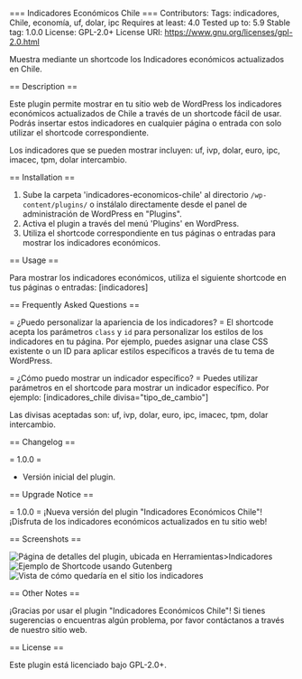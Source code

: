 === Indicadores Económicos Chile ===
Contributors:
Tags: indicadores, Chile, economía, uf, dolar, ipc
Requires at least: 4.0
Tested up to: 5.9
Stable tag: 1.0.0
License: GPL-2.0+
License URI: https://www.gnu.org/licenses/gpl-2.0.html

Muestra mediante un shortcode los Indicadores económicos actualizados en Chile.

== Description ==

Este plugin permite mostrar en tu sitio web de WordPress los indicadores económicos actualizados de Chile a través de un shortcode fácil de usar. Podrás insertar estos indicadores en cualquier página o entrada con solo utilizar el shortcode correspondiente.

Los indicadores que se pueden mostrar incluyen: uf, ivp, dolar, euro, ipc, imacec, tpm, dolar intercambio.

== Installation ==

1. Sube la carpeta 'indicadores-economicos-chile' al directorio `/wp-content/plugins/` o instálalo directamente desde el panel de administración de WordPress en "Plugins".
2. Activa el plugin a través del menú 'Plugins' en WordPress.
3. Utiliza el shortcode correspondiente en tus páginas o entradas para mostrar los indicadores económicos.

== Usage ==

Para mostrar los indicadores económicos, utiliza el siguiente shortcode en tus páginas o entradas:
[indicadores]


== Frequently Asked Questions ==

= ¿Puedo personalizar la apariencia de los indicadores? =
El shortcode acepta los parámetros `class` y `id` para personalizar los estilos de los indicadores en tu página. Por ejemplo, puedes asignar una clase CSS existente o un ID para aplicar estilos específicos a través de tu tema de WordPress.


= ¿Cómo puedo mostrar un indicador específico? =
Puedes utilizar parámetros en el shortcode para mostrar un indicador específico. Por ejemplo:
[indicadores_chile divisa="tipo_de_cambio"]

Las divisas aceptadas son:
uf, ivp, dolar, euro, ipc, imacec, tpm, dolar intercambio.

== Changelog ==

= 1.0.0 =
* Versión inicial del plugin.

== Upgrade Notice ==

= 1.0.0 =
¡Nueva versión del plugin "Indicadores Económicos Chile"! ¡Disfruta de los indicadores económicos actualizados en tu sitio web!

== Screenshots ==

![Página de detalles del plugin, ubicada en Herramientas>Indicadores](screenshots/screenshot_plugin_ind_eco_chile_1.png)
![Ejemplo de Shortcode usando Gutenberg](screenshots/screenshot_plugin_ind_eco_chile_2.png)
![Vista de cómo quedaría en el sitio los indicadores](screenshots/screenshot_plugin_ind_eco_chile_3.png)


== Other Notes ==
 
¡Gracias por usar el plugin "Indicadores Económicos Chile"! Si tienes sugerencias o encuentras algún problema, por favor contáctanos a través de nuestro sitio web.

== License ==

Este plugin está licenciado bajo GPL-2.0+.